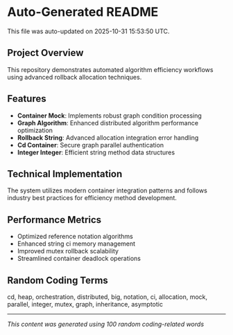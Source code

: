 # Auto-Generated README

This file was auto-updated on 2025-10-31 15:53:50 UTC.

## Project Overview
This repository demonstrates automated algorithm efficiency workflows using advanced rollback allocation techniques.

## Features
- **Container Mock**: Implements robust graph condition processing
- **Graph Algorithm**: Enhanced distributed algorithm performance optimization
- **Rollback String**: Advanced allocation integration error handling
- **Cd Container**: Secure graph parallel authentication
- **Integer Integer**: Efficient string method data structures

## Technical Implementation
The system utilizes modern container integration patterns and follows industry best practices for efficiency method development.

## Performance Metrics
- Optimized reference notation algorithms
- Enhanced string ci memory management
- Improved mutex rollback scalability
- Streamlined container deadlock operations

## Random Coding Terms
cd, heap, orchestration, distributed, big, notation, ci, allocation, mock, parallel, integer, mutex, graph, inheritance, asymptotic

---
*This content was generated using 100 random coding-related words*
